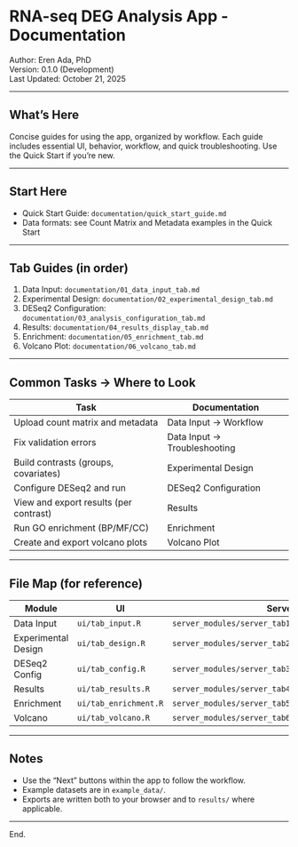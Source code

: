 # RNA-seq DEG Analysis App - Documentation

Author: Eren Ada, PhD  
Version: 0.1.0 (Development)  
Last Updated: October 21, 2025

---

## What’s Here

Concise guides for using the app, organized by workflow. Each guide includes essential UI, behavior, workflow, and quick troubleshooting. Use the Quick Start if you’re new.

---

## Start Here

- Quick Start Guide: `documentation/quick_start_guide.md`
- Data formats: see Count Matrix and Metadata examples in the Quick Start

---

## Tab Guides (in order)

1) Data Input: `documentation/01_data_input_tab.md`
2) Experimental Design: `documentation/02_experimental_design_tab.md`
3) DESeq2 Configuration: `documentation/03_analysis_configuration_tab.md`
4) Results: `documentation/04_results_display_tab.md`
5) Enrichment: `documentation/05_enrichment_tab.md`
6) Volcano Plot: `documentation/06_volcano_tab.md`

---

## Common Tasks → Where to Look

| Task | Documentation |
|------|----------------|
| Upload count matrix and metadata | Data Input → Workflow |
| Fix validation errors | Data Input → Troubleshooting |
| Build contrasts (groups, covariates) | Experimental Design |
| Configure DESeq2 and run | DESeq2 Configuration |
| View and export results (per contrast) | Results |
| Run GO enrichment (BP/MF/CC) | Enrichment |
| Create and export volcano plots | Volcano Plot |

---

## File Map (for reference)

| Module | UI | Server | Utils |
|--------|----|--------|-------|
| Data Input | `ui/tab_input.R` | `server_modules/server_tab1_data_input.R` | `R/utils_validation.R` |
| Experimental Design | `ui/tab_design.R` | `server_modules/server_tab2_experimental_design.R` | - |
| DESeq2 Config | `ui/tab_config.R` | `server_modules/server_tab3_analysis_config.R` | `R/utils_deseq2.R` |
| Results | `ui/tab_results.R` | `server_modules/server_tab4_results_display.R` | `R/utils_deseq2.R` |
| Enrichment | `ui/tab_enrichment.R` | `server_modules/server_tab5_enrichment.R` | `R/utils_enrichment.R` |
| Volcano | `ui/tab_volcano.R` | `server_modules/server_tab6_volcano.R` | `R/utils_visualization.R` |

---

## Notes

- Use the “Next” buttons within the app to follow the workflow.
- Example datasets are in `example_data/`.
- Exports are written both to your browser and to `results/` where applicable.

---

End.

